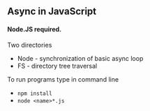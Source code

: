 ## Async in JavaScript

#### Node.JS required.

Two directories
* Node -  synchronization of basic async loop
* FS   -  directory tree traversal

To run programs type in command line
* `npm install`
* `node <name>*.js`